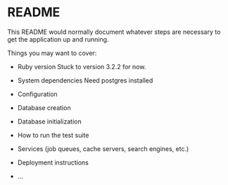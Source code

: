 # README

This README would normally document whatever steps are necessary to get the
application up and running.

Things you may want to cover:

* Ruby version
Stuck to version 3.2.2 for now. 

* System dependencies
Need postgres installed

* Configuration

* Database creation

* Database initialization

* How to run the test suite

* Services (job queues, cache servers, search engines, etc.)

* Deployment instructions

* ...
